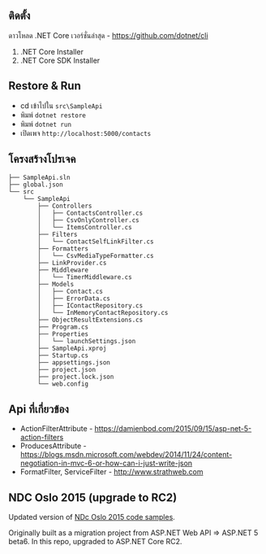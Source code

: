 
## ติดตั้ง

ดาวโหลด .NET Core เวอร์ชั่นล่าสุด - https://github.com/dotnet/cli

1. .NET Core Installer
2. .NET Core SDK Installer

## Restore & Run

- cd เข้าไปใน `src\SampleApi`
- พิมพ์ `dotnet restore`
- พิมพ์ `dotnet run`
- เปิดเพจ `http://localhost:5000/contacts`

## โครงสร้างโปรเจค

```
├── SampleApi.sln
├── global.json
└── src
    └── SampleApi
        ├── Controllers
        │   ├── ContactsController.cs
        │   ├── CsvOnlyController.cs
        │   └── ItemsController.cs
        ├── Filters
        │   └── ContactSelfLinkFilter.cs
        ├── Formatters
        │   └── CsvMediaTypeFormatter.cs
        ├── LinkProvider.cs
        ├── Middleware
        │   └── TimerMiddleware.cs
        ├── Models
        │   ├── Contact.cs
        │   ├── ErrorData.cs
        │   ├── IContactRepository.cs
        │   └── InMemoryContactRepository.cs
        ├── ObjectResultExtensions.cs
        ├── Program.cs
        ├── Properties
        │   └── launchSettings.json
        ├── SampleApi.xproj
        ├── Startup.cs
        ├── appsettings.json
        ├── project.json
        ├── project.lock.json
        └── web.config
```

## Api ที่เกี่ยวข้อง

- ActionFilterAttribute - https://damienbod.com/2015/09/15/asp-net-5-action-filters
- ProducesAttribute - https://blogs.msdn.microsoft.com/webdev/2014/11/24/content-negotiation-in-mvc-6-or-how-can-i-just-write-json
- FormatFilter, ServiceFilter - http://www.strathweb.com


## NDC Oslo 2015 (upgrade to RC2)

Updated version of [NDc Oslo 2015 code samples](https://github.com/filipw/ndcoslo2015-demos).

Originally built as a migration project from ASP.NET Web API => ASP.NET 5 beta6. In this repo, upgraded to ASP.NET Core RC2.
